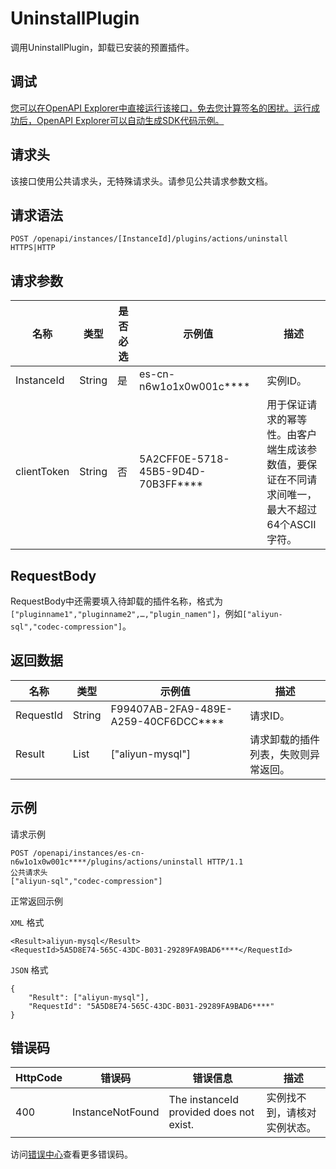 # UninstallPlugin

调用UninstallPlugin，卸载已安装的预置插件。

## 调试

[您可以在OpenAPI Explorer中直接运行该接口，免去您计算签名的困扰。运行成功后，OpenAPI Explorer可以自动生成SDK代码示例。](https://api.aliyun.com/#product=elasticsearch&api=UninstallPlugin&type=ROA&version=2017-06-13)

## 请求头

该接口使用公共请求头，无特殊请求头。请参见公共请求参数文档。

## 请求语法

```
POST /openapi/instances/[InstanceId]/plugins/actions/uninstall HTTPS|HTTP
```

## 请求参数

|名称|类型|是否必选|示例值|描述|
|--|--|----|---|--|
|InstanceId|String|是|es-cn-n6w1o1x0w001c\*\*\*\*|实例ID。 |
|clientToken|String|否|5A2CFF0E-5718-45B5-9D4D-70B3FF\*\*\*\*|用于保证请求的幂等性。由客户端生成该参数值，要保证在不同请求间唯一，最大不超过64个ASCII字符。 |

## RequestBody

RequestBody中还需要填入待卸载的插件名称，格式为`["pluginname1","pluginname2",…,"plugin_namen"]`，例如`["aliyun-sql","codec-compression"]`。

## 返回数据

|名称|类型|示例值|描述|
|--|--|---|--|
|RequestId|String|F99407AB-2FA9-489E-A259-40CF6DCC\*\*\*\*|请求ID。 |
|Result|List|\["aliyun-mysql"\]|请求卸载的插件列表，失败则异常返回。 |

## 示例

请求示例

```
POST /openapi/instances/es-cn-n6w1o1x0w001c****/plugins/actions/uninstall HTTP/1.1
公共请求头
["aliyun-sql","codec-compression"]
```

正常返回示例

`XML` 格式

```
<Result>aliyun-mysql</Result>
<RequestId>5A5D8E74-565C-43DC-B031-29289FA9BAD6****</RequestId>
```

`JSON` 格式

```
{
    "Result": ["aliyun-mysql"],
    "RequestId": "5A5D8E74-565C-43DC-B031-29289FA9BAD6****"
}
```

## 错误码

|HttpCode|错误码|错误信息|描述|
|--------|---|----|--|
|400|InstanceNotFound|The instanceId provided does not exist.|实例找不到，请核对实例状态。|

访问[错误中心](https://error-center.aliyun.com/status/product/elasticsearch)查看更多错误码。

